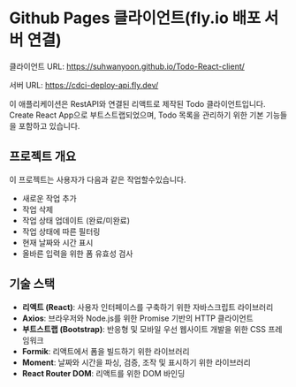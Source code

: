 # Github Pages 클라이언트(fly.io 배포 서버 연결)
클라이언트 URL: https://suhwanyoon.github.io/Todo-React-client/


서버 URL: https://cdci-deploy-api.fly.dev/


이 애플리케이션은 RestAPI와 연결된 리액트로 제작된 Todo 클라이언트입니다. Create React App으로 부트스트랩되었으며, Todo 목록을 관리하기 위한 기본 기능들을 포함하고 있습니다.

## 프로젝트 개요

이 프로젝트는 사용자가 다음과 같은 작업할수있습니다.
- 새로운 작업 추가
- 작업 삭제
- 작업 상태 업데이트 (완료/미완료)
- 작업 상태에 따른 필터링
- 현재 날짜와 시간 표시
- 올바른 입력을 위한 폼 유효성 검사

## 기술 스택

- **리액트 (React)**: 사용자 인터페이스를 구축하기 위한 자바스크립트 라이브러리
- **Axios**: 브라우저와 Node.js를 위한 Promise 기반의 HTTP 클라이언트
- **부트스트랩 (Bootstrap)**: 반응형 및 모바일 우선 웹사이트 개발을 위한 CSS 프레임워크
- **Formik**: 리액트에서 폼을 빌드하기 위한 라이브러리
- **Moment**: 날짜와 시간을 파싱, 검증, 조작 및 표시하기 위한 라이브러리
- **React Router DOM**: 리액트를 위한 DOM 바인딩

